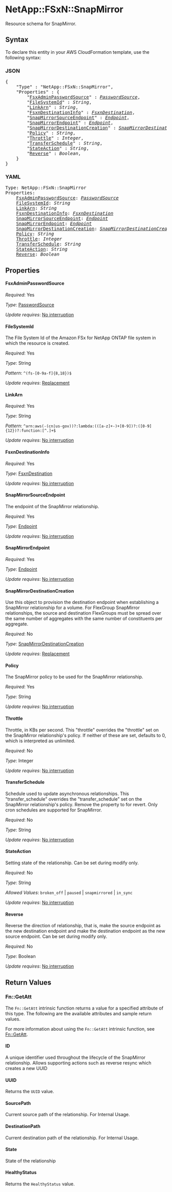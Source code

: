 # NetApp::FSxN::SnapMirror

Resource schema for SnapMirror.

## Syntax

To declare this entity in your AWS CloudFormation template, use the following syntax:

### JSON

<pre>
{
    "Type" : "NetApp::FSxN::SnapMirror",
    "Properties" : {
        "<a href="#fsxadminpasswordsource" title="FsxAdminPasswordSource">FsxAdminPasswordSource</a>" : <i><a href="passwordsource.md">PasswordSource</a></i>,
        "<a href="#filesystemid" title="FileSystemId">FileSystemId</a>" : <i>String</i>,
        "<a href="#linkarn" title="LinkArn">LinkArn</a>" : <i>String</i>,
        "<a href="#fsxndestinationinfo" title="FsxnDestinationInfo">FsxnDestinationInfo</a>" : <i><a href="fsxndestination.md">FsxnDestination</a></i>,
        "<a href="#snapmirrorsourceendpoint" title="SnapMirrorSourceEndpoint">SnapMirrorSourceEndpoint</a>" : <i><a href="endpoint.md">Endpoint</a></i>,
        "<a href="#snapmirrorendpoint" title="SnapMirrorEndpoint">SnapMirrorEndpoint</a>" : <i><a href="endpoint.md">Endpoint</a></i>,
        "<a href="#snapmirrordestinationcreation" title="SnapMirrorDestinationCreation">SnapMirrorDestinationCreation</a>" : <i><a href="snapmirrordestinationcreation.md">SnapMirrorDestinationCreation</a></i>,
        "<a href="#policy" title="Policy">Policy</a>" : <i>String</i>,
        "<a href="#throttle" title="Throttle">Throttle</a>" : <i>Integer</i>,
        "<a href="#transferschedule" title="TransferSchedule">TransferSchedule</a>" : <i>String</i>,
        "<a href="#stateaction" title="StateAction">StateAction</a>" : <i>String</i>,
        "<a href="#reverse" title="Reverse">Reverse</a>" : <i>Boolean</i>,
    }
}
</pre>

### YAML

<pre>
Type: NetApp::FSxN::SnapMirror
Properties:
    <a href="#fsxadminpasswordsource" title="FsxAdminPasswordSource">FsxAdminPasswordSource</a>: <i><a href="passwordsource.md">PasswordSource</a></i>
    <a href="#filesystemid" title="FileSystemId">FileSystemId</a>: <i>String</i>
    <a href="#linkarn" title="LinkArn">LinkArn</a>: <i>String</i>
    <a href="#fsxndestinationinfo" title="FsxnDestinationInfo">FsxnDestinationInfo</a>: <i><a href="fsxndestination.md">FsxnDestination</a></i>
    <a href="#snapmirrorsourceendpoint" title="SnapMirrorSourceEndpoint">SnapMirrorSourceEndpoint</a>: <i><a href="endpoint.md">Endpoint</a></i>
    <a href="#snapmirrorendpoint" title="SnapMirrorEndpoint">SnapMirrorEndpoint</a>: <i><a href="endpoint.md">Endpoint</a></i>
    <a href="#snapmirrordestinationcreation" title="SnapMirrorDestinationCreation">SnapMirrorDestinationCreation</a>: <i><a href="snapmirrordestinationcreation.md">SnapMirrorDestinationCreation</a></i>
    <a href="#policy" title="Policy">Policy</a>: <i>String</i>
    <a href="#throttle" title="Throttle">Throttle</a>: <i>Integer</i>
    <a href="#transferschedule" title="TransferSchedule">TransferSchedule</a>: <i>String</i>
    <a href="#stateaction" title="StateAction">StateAction</a>: <i>String</i>
    <a href="#reverse" title="Reverse">Reverse</a>: <i>Boolean</i>
</pre>

## Properties

#### FsxAdminPasswordSource

_Required_: Yes

_Type_: <a href="passwordsource.md">PasswordSource</a>

_Update requires_: [No interruption](https://docs.aws.amazon.com/AWSCloudFormation/latest/UserGuide/using-cfn-updating-stacks-update-behaviors.html#update-no-interrupt)

#### FileSystemId

The File System Id of the Amazon FSx for NetApp ONTAP file system in which the resource is created.

_Required_: Yes

_Type_: String

_Pattern_: <code>^(fs-[0-9a-f]{8,18})$</code>

_Update requires_: [Replacement](https://docs.aws.amazon.com/AWSCloudFormation/latest/UserGuide/using-cfn-updating-stacks-update-behaviors.html#update-replacement)

#### LinkArn

_Required_: Yes

_Type_: String

_Pattern_: <code>^arn:aws(-(cn|us-gov))?:lambda:(([a-z]+-)+[0-9])?:([0-9]{12})?:function:[^.]+$</code>

_Update requires_: [No interruption](https://docs.aws.amazon.com/AWSCloudFormation/latest/UserGuide/using-cfn-updating-stacks-update-behaviors.html#update-no-interrupt)

#### FsxnDestinationInfo

_Required_: Yes

_Type_: <a href="fsxndestination.md">FsxnDestination</a>

_Update requires_: [No interruption](https://docs.aws.amazon.com/AWSCloudFormation/latest/UserGuide/using-cfn-updating-stacks-update-behaviors.html#update-no-interrupt)

#### SnapMirrorSourceEndpoint

The endpoint of the SnapMirror relationship.

_Required_: Yes

_Type_: <a href="endpoint.md">Endpoint</a>

_Update requires_: [No interruption](https://docs.aws.amazon.com/AWSCloudFormation/latest/UserGuide/using-cfn-updating-stacks-update-behaviors.html#update-no-interrupt)

#### SnapMirrorEndpoint

_Required_: Yes

_Type_: <a href="endpoint.md">Endpoint</a>

_Update requires_: [No interruption](https://docs.aws.amazon.com/AWSCloudFormation/latest/UserGuide/using-cfn-updating-stacks-update-behaviors.html#update-no-interrupt)

#### SnapMirrorDestinationCreation

Use this object to provision the destination endpoint when establishing a SnapMirror relationship for a volume. For FlexGroup SnapMirror relationships, the source and destination FlexGroups must be spread over the same number of aggregates with the same number of constituents per aggregate.

_Required_: No

_Type_: <a href="snapmirrordestinationcreation.md">SnapMirrorDestinationCreation</a>

_Update requires_: [Replacement](https://docs.aws.amazon.com/AWSCloudFormation/latest/UserGuide/using-cfn-updating-stacks-update-behaviors.html#update-replacement)

#### Policy

The SnapMirror policy to be used for the SnapMirror relationship.

_Required_: Yes

_Type_: String

_Update requires_: [No interruption](https://docs.aws.amazon.com/AWSCloudFormation/latest/UserGuide/using-cfn-updating-stacks-update-behaviors.html#update-no-interrupt)

#### Throttle

Throttle, in KBs per second. This "throttle" overrides the "throttle" set on the SnapMirror relationship's policy. If neither of these are set, defaults to 0, which is interpreted as unlimited.

_Required_: No

_Type_: Integer

_Update requires_: [No interruption](https://docs.aws.amazon.com/AWSCloudFormation/latest/UserGuide/using-cfn-updating-stacks-update-behaviors.html#update-no-interrupt)

#### TransferSchedule

Schedule used to update asynchronous relationships. This "transfer_schedule" overrides the "transfer_schedule" set on the SnapMirror relationship's policy. Remove the property to for revert. Only cron schedules are supported for SnapMirror.

_Required_: No

_Type_: String

_Update requires_: [No interruption](https://docs.aws.amazon.com/AWSCloudFormation/latest/UserGuide/using-cfn-updating-stacks-update-behaviors.html#update-no-interrupt)

#### StateAction

Setting state of the relationship. Can be set during modify only.

_Required_: No

_Type_: String

_Allowed Values_: <code>broken_off</code> | <code>paused</code> | <code>snapmirrored</code> | <code>in_sync</code>

_Update requires_: [No interruption](https://docs.aws.amazon.com/AWSCloudFormation/latest/UserGuide/using-cfn-updating-stacks-update-behaviors.html#update-no-interrupt)

#### Reverse

Reverse the direction of relationship, that is, make the source endpoint as the new destination endpoint and make the destination endpoint as the new source endpoint. Can be set during modify only.

_Required_: No

_Type_: Boolean

_Update requires_: [No interruption](https://docs.aws.amazon.com/AWSCloudFormation/latest/UserGuide/using-cfn-updating-stacks-update-behaviors.html#update-no-interrupt)

## Return Values

### Fn::GetAtt

The `Fn::GetAtt` intrinsic function returns a value for a specified attribute of this type. The following are the available attributes and sample return values.

For more information about using the `Fn::GetAtt` intrinsic function, see [Fn::GetAtt](https://docs.aws.amazon.com/AWSCloudFormation/latest/UserGuide/intrinsic-function-reference-getatt.html).

#### ID

A unique identifier used throughout the lifecycle of the SnapMirror relationship. Allows supporting actions such as reverse resync which creates a new UUID

#### UUID

Returns the <code>UUID</code> value.

#### SourcePath

Current source path of the relationship. For Internal Usage.

#### DestinationPath

Current destination path of the relationship. For Internal Usage.

#### State

State of the relationship

#### HealthyStatus

Returns the <code>HealthyStatus</code> value.

